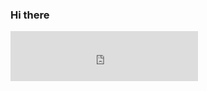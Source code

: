 ### Hi there

<iframe
src="https://open.spotify.com/embed/track/1Wtkyt6n7BtcHJjFpiqBGI" 
width="300" height="80" frameborder="0" allowtransparency="true" 
allow="encrypted-media"></iframe>
